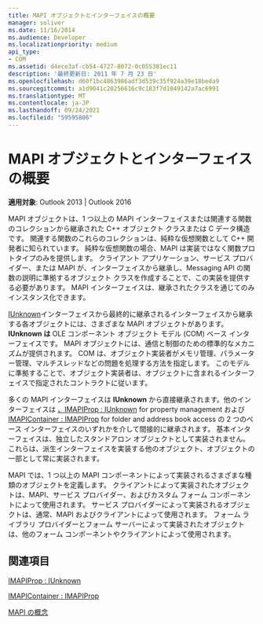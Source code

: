 ```yaml
---
title: MAPI オブジェクトとインターフェイスの概要
manager: soliver
ms.date: 11/16/2014
ms.audience: Developer
ms.localizationpriority: medium
api_type:
- COM
ms.assetid: d4ece3af-cb54-4727-8072-0c055381ec11
description: '最終更新日: 2011 年 7 月 23 日'
ms.openlocfilehash: d60f1bc4863986adf3d539c35f924a39e18beda9
ms.sourcegitcommit: a1d9041c20256616c9c183f7d1049142a7ac6991
ms.translationtype: MT
ms.contentlocale: ja-JP
ms.lasthandoff: 09/24/2021
ms.locfileid: "59595806"
---
```

# <a name="mapi-object-and-interface-overview"></a>MAPI オブジェクトとインターフェイスの概要

  
  
**適用対象**: Outlook 2013 | Outlook 2016 
  
MAPI オブジェクトは、1 つ以上の MAPI インターフェイスまたは関連する関数のコレクションから継承された C++ オブジェクト クラスまたは C データ構造です。 関連する関数のこれらのコレクションは、純粋な仮想関数として C++ 開発者に知られています。 純粋な仮想関数の場合、MAPI は実装ではなく関数プロトタイプのみを提供します。 クライアント アプリケーション、サービス プロバイダー、または MAPI が、インターフェイスから継承し、Messaging API の関数の説明に準拠するオブジェクト クラスを作成することで、この実装を提供する必要があります。 MAPI インターフェイスは、継承されたクラスを通じてのみインスタンス化できます。
  
[IUnknown](https://msdn.microsoft.com/library/33f1d79a-33fc-4ce5-a372-e08bda378332%28Office.15%29.aspx)インターフェイスから最終的に継承されるインターフェイスから継承する各オブジェクトには、さまざまな MAPI オブジェクトがあります。 **IUnknown は** OLE コンポーネント オブジェクト モデル (COM) ベース インターフェイスです。 MAPI オブジェクトには、通信と制御のための標準的なメカニズムが提供されます。 COM は、オブジェクト実装者がメモリ管理、パラメーター管理、マルチスレッドなどの問題を処理する方法を指定します。 このモデルに準拠することで、オブジェクト実装者は、オブジェクトに含まれるインターフェイスで指定されたコントラクトに従います。 
  
多くの MAPI インターフェイスは **IUnknown** から直接継承されます。他のインターフェイスは [、IMAPIProp : IUnknown](imapipropiunknown.md) for property management および [IMAPIContainer : IMAPIProp](imapicontainerimapiprop.md) for folder and address book access の 2 つのベース インターフェイスのいずれかを介して間接的に継承されます。 基本インターフェイスは、独立したスタンドアロン オブジェクトとして実装されません。これらは、派生インターフェイスを実装する他のオブジェクト、オブジェクトの一部として常に実装されます。 
  
MAPI では、1 つ以上の MAPI コンポーネントによって実装されるさまざまな種類のオブジェクトを定義します。 クライアントによって実装されたオブジェクトは、MAPI、サービス プロバイダー、およびカスタム フォーム コンポーネントによって使用されます。 サービス プロバイダーによって実装されるオブジェクトは、通常、MAPI およびクライアントによって使用されます。 フォーム ライブラリ プロバイダーとフォーム サーバーによって実装されたオブジェクトは、他のフォーム コンポーネントやクライアントによって使用されます。 
  
## <a name="see-also"></a>関連項目



[IMAPIProp : IUnknown](imapipropiunknown.md)
  
[IMAPIContainer : IMAPIProp](imapicontainerimapiprop.md)


[MAPI の概念](mapi-concepts.md)

